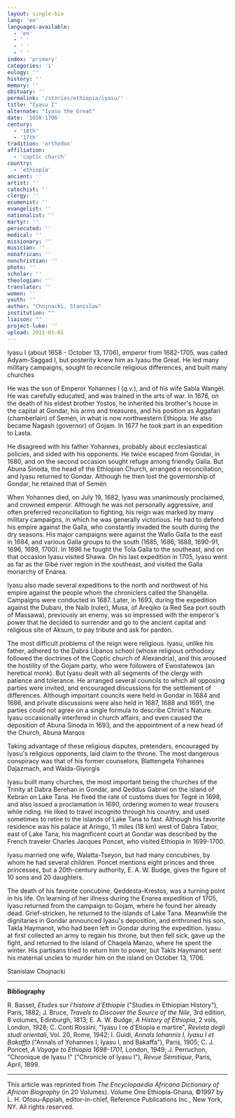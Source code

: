 ```yaml
---
layout: single-bio
lang: 'en'
languages-available:
  - 'en'
  - ' '
  - ' '
  - ' '
index: 'primary'
categories: 'i'
eulogy: ''
history: ''
memory: ''
obituary: ''
permalink: '/stories/ethiopia/iyasu/'
title: "Iyasu I"
alternate: "Iyasu the Great"
date: '1658-1706'
century:
  - '18th'
  - '17th'
tradition: 'orthodox'
affiliation:
  - 'coptic church'
country:
  - 'ethiopia'
ancient: ''
artist: ''
catechist: ''
clergy: ''
ecumenist: ''
evangelist: ''
nationalist: ''
martyr: ''
persecuted: ''
medical: ''
missionary: ''
musician: ''
nonafrican: ''
nonchristian: ''
photo: ''
scholar: ''
theologian: ''
translator: ''
women: ''
youth: ''
author: "Chojnacki, Stanislaw"
institution: ""
liaison: ""
project-luke: ''
upload: 2011-01-01
---
```




Iyasu I (about 1658 - October 13, 1706), emperor from 1682-1705, was called Adyam-Saggad I, but posterity knew him as Iyasu the Great. He led many military campaigns, sought to reconcile religious differences, and built many churches

He was the son of Emperor Yohannes I (*q.v.*), and of his wife Sabla Wangél. He was carefully educated, and was trained in the arts of war. In 1676, on the death of his eldest brother Yostos, he inherited his brother's house in the capital at Gondar, his arms and treasures, and his position as Aggafari (chamberlain) of Semén, in what is now northwestern Ethiopia. He also became Nagash (governor) of Gojam. In 1677 he took part in an expedition to Lasta.

He disagreed with his father Yohannes, probably about ecclesiastical policies, and sided with his opponents. He twice escaped from Gondar, in 1680, and on the second occasion sought refuge among friendly Galla. But Abuna Sinoda, the head of the Ethiopian Church, arranged a reconciliation, and Iyasu returned to Gondar. Although he then lost the governorship of Gondar, he retained that of  Semén

When Yohannes died, on July 19, 1682, Iyasu was unanimously proclaimed, and crowned emperor. Although he was not personally aggressive, and often preferred reconciliation to fighting, his reign was marked by many military campaigns, in which he was generally victorious. He had to defend his empire against the Galla, who constantly invaded the south during the dry seasons. His major campaigns were against the Wallo Galla to the east in 1684, and various Galla groups to the south (1685, 1686, 1688, 1690-91, 1696, 1699, 1700). In 1696 he fought the Tola Galla to the southeast,  and on that occasion Iyasu visited Shawa. On his last expedition in 1705, Iyasu went as far as the Gibé river region in the southeast, and visited the Galla monarchy of Enarea.

Iyasu also made several expeditions to the north and northwest of his empire against the people whom the chroniclers called the Shanqélla. Campaigns were conducted in 1687. Later, in 1693, during the expedition against the Dubani, the Naib (ruler), Musa, of Areqiko (a Red Sea port south of Massawa), previously an enemy, was so impressed with the emperor's power that he decided to surrender and go to the ancient capital and religious site of Aksum, to pay tribute and ask for pardon.

The most difficult problems of the reign were religious. Iyasu, unlike his father, adhered to the Dabra Libanos school (whose religious orthodoxy followed the doctrines of the Coptic church of Alexandria), and this aroused the hostility of the Gojam party, who were followers of Ewostatewos (an heretical monk). But Iyasu dealt with all segments of the clergy with patience and tolerance. He arranged several councils to which all opposing parties were  invited, and encouraged discussions for the settlement of differences. Although important councils were held in Gondar in 1684 and 1686, and private discussions were also held in 1687, 1688 and 1691, the parties could not agree on a single formula to describe Christ's Nature. Iyasu occasionally interfered in church affairs, and even caused the deposition of Abuna Sinoda in 1693, and the appointment of a new head of the Church, Abuna Marqos

Taking advantage of these religious disputes, pretenders, encouraged by Iyasu's religious opponents, laid claim to the throne. The most dangerous conspiracy was that of his former counselors, Blattengeta Yohannes Dajazmach, and Walda-Giyorgis

Iyasu built many churches, the most important being the churches of the Trinity at Dabra Berehan in Gondar, and Qeddus Gabriel on the island of Kebran on Lake Tana. He fixed the rate of customs dues for Tegré in 1698, and also issued a proclamation in 1690, ordering women to wear trousers while riding. He liked to travel incognito through his country, and used sometimes to retire to the islands of Lake Tana to fast. Although his favorite residence was his palace at Aringo, 11 miles (18 km) west of Dabra Tabor, east of Lake Tana, his magnificent court at Gondar was described by the French traveler Charles Jacques Poncet, who visited Ethiopia in 1699-1700.

Iyasu married one wife, Walatta-Tseyon, but had many concubines, by whom he had several children. Poncet mentions eight princes and three princesses, but a 20th-century authority, E. A. W. Budge, gives the figure of 10 sons and 20 daughters.

The death of his favorite concubine, Qeddesta-Krestos, was a turning point in his life. On learning of her illness during the Enarea expedition of 1705, Iyasu returned from the campaign to Gojam, where he found her already dead. Grief-stricken, he returned to the islands of Lake Tana. Meanwhile the dignitaries in Gondar announced Iyasu's deposition, and enthroned his son, Takla Haymanot, who had been left in Gondar during the expedition. Iyasu at first collected an army to regain his throne, but then fell sick, gave up the fight, and returned to the island of Chaqela Manzo, where he spent the winter. His partisans tried to return him to power, but Takls Haymanot sent his maternal uncles to murder  him on the island on October 13, 1706.

Stanislaw Chojnacki

---

**Bibliography**

R. Basset, *Etudes sur l'histoire d'Ethiopie* ("Studies in Ethiopian History"), Paris, 1882; J. Bruce, *Travels to Discover the Source of the Nile*, 3rd edition, 8 volumes, Edinburgh, 1813; E. A. W. Budge, *A History of Ethiopia*, 2 vols, London, 1928; C. Conti Rossini, "Iyasu I re d'Etiopia e martire", *Revista degli studi orientali*, Vol. 20, Rome, 1942; I. Guidi, *Annals Iohannis I, Íyasu I et Bakaffa* ("Annals of Yohannes I, Iyasu I, and Bakaffa"), Paris, 1905; C. J. Poncet, *A Voyage to Ethiopia 1698-1701*, London, 1949; J. Perruchon, "Chronique de Iyasu I" ("Chronicle of Iyasu I"), *Révue Sémitique*, Paris, April, 1899.

---

This article was reprinted from *The Encyclopaedia Africana Dictionary of African Biography* (in 20 Volumes). Volume One Ethiopia-Ghana, &copy;1997 by L. H. Ofosu-Appiah, editor-in-chief, Reference Publications Inc., New York, NY. All rights reserved.

